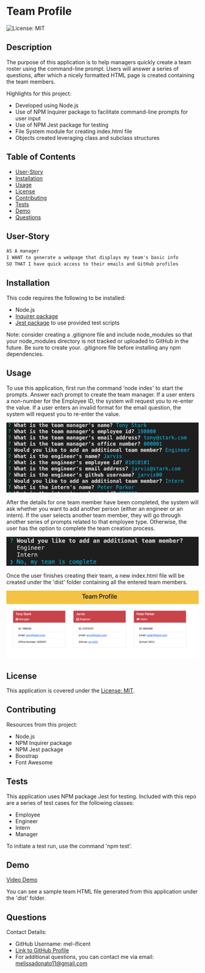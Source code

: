 # Team Profile
![License: MIT](https://img.shields.io/badge/License-MIT-yellow.svg)

## Description
The purpose of this application is to help managers quickly create a team roster using the command-line prompt.  Users will answer a series of questions, after which a nicely formatted HTML page is created containing the team members.

Highlights for this project:
- Developed using Node.js
- Use of NPM Inquirer package to facilitate command-line prompts for user input
- Use of NPM Jest package for testing
- File System module for creating index.html file
- Objects created leveraging class and subclass structures

## Table of Contents
- [User-Story](#user-story)
- [Installation](#installation)
- [Usage](#usage)
- [License](#license)
- [Contributing](#contributing)
- [Tests](#tests)
- [Demo](#demo)
- [Questions](#questions)

## User-Story

```md
AS A manager
I WANT to generate a webpage that displays my team's basic info
SO THAT I have quick access to their emails and GitHub profiles
```
## Installation
This code requires the following to be installed:
- Node.js
- [Inquirer package](https://www.npmjs.com/package/inquirer)
- [Jest package](https://www.npmjs.com/package/jest) to use provided test scripts

Note: consider creating a .gitignore file and include node_modules so that your node_modules directory is not tracked or uploaded to GitHub in the future. Be sure to create your. .gitignore file before installing any npm dependencies.


## Usage
To use this application, first run the command ‘node index' to start the prompts.  Answer each prompt to create the team manager.  If a user enters a non-number for the Employee ID, the system will request you to re-enter the value.  If a user enters an invalid format for the email question, the system will request you to re-enter the value.

![Example of Prompts](./src/images/prompts.jpg)

After the details for one team member have been completed, the system will ask whether you want to add another person (either an engineer or an intern).  If the user selects another team member, they will go through another series of prompts related to that employee type. Otherwise, the user has the option to complete the team creation process.

![Complete team creation](./src/images/finishteam.jpg)

Once the user finishes creating their team, a new index.html file will be created under the 'dist' folder containing all the entered team members.

![Example of Team Profile](./src/images/index.jpg)

## License
This application is covered under the [License: MIT](https://opensource.org/licenses/MIT).


## Contributing
Resources from this project:
- Node.js
- NPM Inquirer package
- NPM Jest package
- Boostrap
- Font Awesome


## Tests
This application uses NPM package Jest for testing. Included with this repo are a series of test cases for the following classes:
- Employee
- Engineer
- Intern
- Manager

To initiate a test run, use the command 'npm test'.

## Demo
[Video Demo]()

You can see a sample team HTML file generated from this application under the 'dist' folder.

## Questions
Contact Details:

- GitHub Username: mel-ificent
- [Link to GitHub Profile](https://github.com/mel-ificent)
- For additional questions, you can contact me via email: melissadonato11@gmail.com